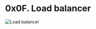 # 0x0F. Load balancer

![Load balancer](https://s3.amazonaws.com/intranet-projects-files/holbertonschool-sysadmin_devops/275/qfdked8.png)
